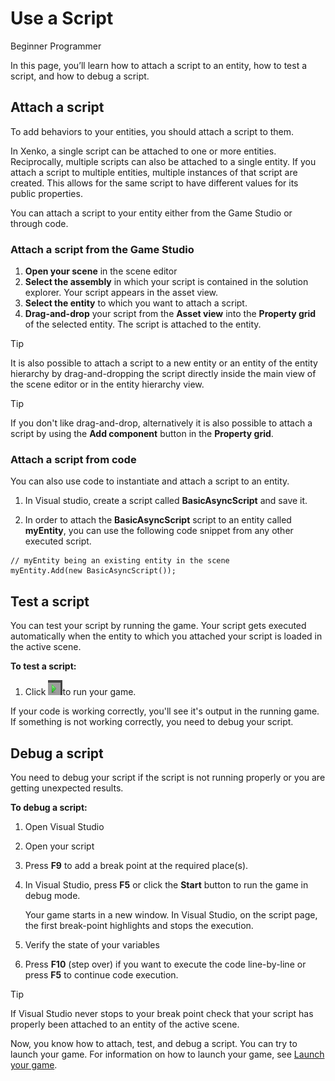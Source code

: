 # Use a Script

<span class="label label-doc-level">Beginner</span>
<span class="label label-doc-audience">Programmer</span>

In this page, you’ll learn how to attach a script to an entity, how to test a script, and how to debug a script.

## Attach a script

To add behaviors to your entities, you should attach a script to them.

In Xenko, a single script can be attached to one or more entities. 
Reciprocally, multiple scripts can also be attached to a single entity. 
If you attach a script to multiple entities, multiple instances of that script are created. 
This allows for the same script to have different values for its public properties. 

You can attach a script to your entity either from the Game Studio or through code.

### Attach a script from the Game Studio

1. **Open your scene** in the scene editor
2. **Select the assembly** in which your script is contained in the solution explorer.
   Your script appears in the asset view.
3. **Select the entity** to which you want to attach a script.
4. **Drag-and-drop** your script from the **Asset view** into the **Property grid** of the selected entity.
   The script is attached to the entity.
  
> [!TIP]
> It is also possible to attach a script to a new entity or an entity of the entity hierarchy by drag-and-dropping
> the script directly inside the main view of the scene editor or in the entity hierarchy view.
   
> [!TIP] 
> If you don't like drag-and-drop, alternatively it is also possible to attach a script by using 
> the **Add component** button in the **Property grid**.

### Attach a script from code

You can also use code to instantiate and attach a script to an entity.

1. In Visual studio, create a script called **BasicAsyncScript** and save it.

2. In order to attach the **BasicAsyncScript** script to an entity called **myEntity**, 
   you can use the following code snippet from any other executed script.

```Code: 
// myEntity being an existing entity in the scene
myEntity.Add(new BasicAsyncScript());
```

## Test a script

You can test your script by running the game. Your script gets executed automatically when the entity to which you attached your script is loaded in the active scene.

**To test a script:**

1. Click ![](media/use-a-script-play-icon.png)to run your game.

If your code is working correctly, you'll see it's output in the running game. If something is not working correctly, you need to debug your script.

## Debug a script

You need to debug your script if the script is not running properly or you are getting unexpected results.

**To debug a script:**

1. Open Visual Studio

2. Open your script

3. Press **F9** to add a break point at the required place(s).

4. In Visual Studio, press **F5** or click the **Start** button to run the game in debug mode.

   Your game starts in a new window. In Visual Studio, on the script page, the first break-point highlights and stops the execution.
   
5. Verify the state of your variables

6. Press **F10** (step over) if you want to execute the code line-by-line or press **F5** to continue code execution.

> [!TIP]
> If Visual Studio never stops to your break point check that your script has properly been attached 
> to an entity of the active scene.

Now, you know how to attach, test, and debug a script. You can try to launch your game. 
For information on how to launch your game, see [Launch your game](launch-a-game.md).
